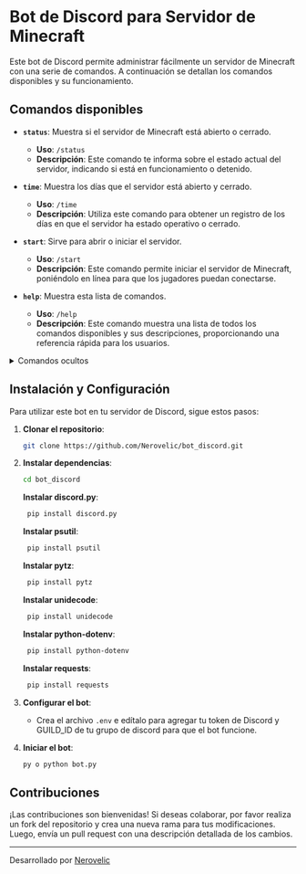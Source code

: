 # Bot de Discord para Servidor de Minecraft

Este bot de Discord permite administrar fácilmente un servidor de Minecraft con una serie de comandos. A continuación se detallan los comandos disponibles y su funcionamiento.

## Comandos disponibles

- **`status`**: Muestra si el servidor de Minecraft está abierto o cerrado.
  - **Uso**: `/status`
  - **Descripción**: Este comando te informa sobre el estado actual del servidor, indicando si está en funcionamiento o detenido.

- **`time`**: Muestra los días que el servidor está abierto y cerrado.
  - **Uso**: `/time`
  - **Descripción**: Utiliza este comando para obtener un registro de los días en que el servidor ha estado operativo o cerrado.

- **`start`**: Sirve para abrir o iniciar el servidor.
  - **Uso**: `/start`
  - **Descripción**: Este comando permite iniciar el servidor de Minecraft, poniéndolo en línea para que los jugadores puedan conectarse.

- **`help`**: Muestra esta lista de comandos.
  - **Uso**: `/help`
  - **Descripción**: Este comando muestra una lista de todos los comandos disponibles y sus descripciones, proporcionando una referencia rápida para los usuarios.

<details>
  <summary> Comandos ocultos</summary>

  - **`stop`**: Sirve para detener o cerrar el server.
  - **Uso**: `.stop`
  - **Descripción**: Este commando lo que hace es detener o cerrar el server de minecraft de manera segura.

- **`tiempo`**: Muestra el tiempo de actividad del servidor de Minecraft.
  - **Uso**: `.tiempo`
  - **Descripción**: Utiliza este comando para obtener información sobre el tiempo total que el servidor ha estado en funcionamiento desde su última puesta en marcha.

- **`sincronizar`**: Sincroniza el bot de discord con la pc.
  - **Uso**: `.sincronizar`
  - **Descripción**: Este comando se utiliza para sincronizar los comandos / con el bot de pc.
    
- **`nuke`**: Le hace kick a todos los jugadores del servidor.
  - **Uso**: `.nuke`
  - **Descripción**: Este commando hace kick a los jugadores del servidores.

</details>

## Instalación y Configuración

Para utilizar este bot en tu servidor de Discord, sigue estos pasos:

1. **Clonar el repositorio**:
    ```bash
    git clone https://github.com/Nerovelic/bot_discord.git
    ```

2. **Instalar dependencias**:
    ```bash
    cd bot_discord
    ```
   **Instalar discord.py**:
   ```bash
    pip install discord.py
    ```
   **Instalar psutil**:
   ```bash
    pip install psutil
    ```
   **Instalar pytz**:
   ```bash
    pip install pytz
    ```
    **Instalar unidecode**:
   ```bash
    pip install unidecode
    ```
   **Instalar python-dotenv**:
   ```bash
    pip install python-dotenv
    ```
   **Instalar requests**:
   ```bash
    pip install requests
    ```

3. **Configurar el bot**:
    - Crea el archivo `.env` e edítalo para agregar tu token de Discord y GUILD_ID de tu grupo de discord para que el bot funcione.

4. **Iniciar el bot**:
    ```bash
    py o python bot.py
    ```

## Contribuciones

¡Las contribuciones son bienvenidas! Si deseas colaborar, por favor realiza un fork del repositorio y crea una nueva rama para tus modificaciones. Luego, envía un pull request con una descripción detallada de los cambios.

---

Desarrollado por [Nerovelic](https://github.com/Nerovelic)
